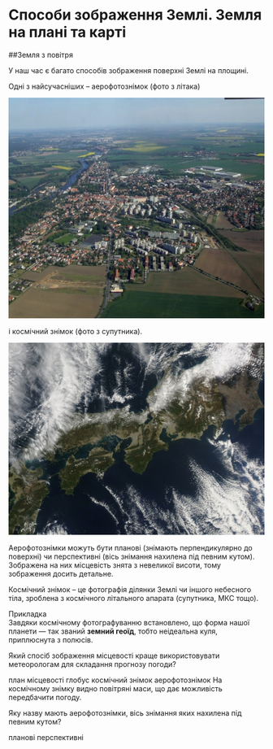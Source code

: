 # Способи зображення Землі. Земля на плані та карті


##Земля з повітря


У наш час є багато способів зображення поверхні Землі на площині. 

Одні з найсучасніших – <span class="p1">аерофотознімок</span> (фото з літака)

<div align="center">
<img src="pic1.png">
</div>

і <span class="p1">космічний знімок</span> (фото з супутника).

<div align="center">
<img src="pic2.png">
</div>


Аерофотознімки можуть бути планові (знімають перпендикулярно до поверхні) чи перспективні (вісь знімання нахилена під певним кутом).
Зображена на них місцевість знята з невеликої висоти, тому зображення досить детальне. 

Космічний знімок – це фотографія ділянки Землі чи іншого небесного тіла, зроблена з космічного літального апарата (супутника, МКС тощо). 

<p>
<div class="ebio-wrap">
<span class="ebio">Прикладка</span>
<div class="ebio-text">
Завдяки космічному фотографуванню встановлено, що форма нашої планети — так званий <b>земний геоїд</b>, тобто неідеальна куля, приплюснута з полюсів.
</div>
</div>
</p>

<quiz correctLabel="correct" incorrectLabel="incorrect" checkLabel="check"> 
    <question>
        <p>Який спосіб зображення місцевості краще використовувати метеорологам для складання прогнозу погоди?</p>
        <answer>план місцевості</answer>
        <answer>глобус</answer>
        <answer correct>космічний знімок</answer>
        <answer>аерофотознімок</answer>
    <explanation>
    На космічному знімку видно повітряні маси, що дає можливість передбачити погоду.
    </explanation>
    </question>
    <question>
        <p>Яку назву мають аерофотознімки, вісь знімання яких нахилена під певним кутом?</p>
        <answer>планові</answer>
        <answer correct>перспективні</answer>
    </quiz>
